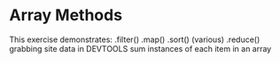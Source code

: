 # Array Methods

This exercise demonstrates:
  .filter()
  .map()
  .sort() (various)
  .reduce()
  grabbing site data in DEVTOOLS
  sum instances of each item in an array
